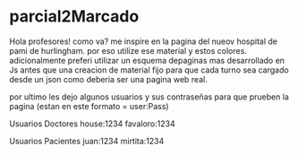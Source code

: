 # parcial2Marcado

Hola profesores! como va? me inspire en la pagina del nueov hospital de pami de hurlingham. por eso utilize ese material y estos colores. adicionalmente preferi utilizar un esquema depaginas mas desarrollado en Js antes que una creacion de material fijo para que cada turno sea cargado desde un json como deberia ser una pagina web real. 

por ultimo les dejo algunos usuarios  y sus contraseñas para que prueben la pagina  (estan en este formato = user:Pass)

Usuarios Doctores
house:1234
favaloro:1234

Usuarios Pacientes
juan:1234
mirtita:1234
